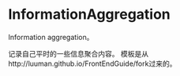 # InformationAggregation
Information aggregation。

记录自己平时的一些信息聚合内容。
模板是从http://luuman.github.io/FrontEndGuide/fork过来的。

